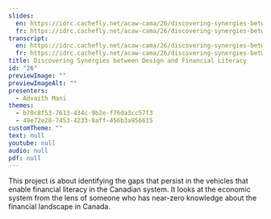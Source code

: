 ```yaml
---
slides:
  en: https://idrc.cachefly.net/acaw-cama/26/discovering-synergies-between-design-and-financial-literacy-slides-en.pptx
  fr: https://idrc.cachefly.net/acaw-cama/26/discovering-synergies-between-design-and-financial-literacy-slides-fr.pptx
transcript:
  en: https://idrc.cachefly.net/acaw-cama/26/discovering-synergies-between-design-and-financial-literacy-transcript-en.docx
  fr: https://idrc.cachefly.net/acaw-cama/26/discovering-synergies-between-design-and-financial-literacy-transcript-fr.docx
title: Discovering Synergies between Design and Financial Literacy
id: "26"
previewImage: ""
previewImageAlt: ""
presenters:
  - Advaith Mani
themes:
  - b70c8f53-7613-434c-9b2e-f76da3cc57f3
  - 49e72e28-7453-4233-8aff-456b3a956615
customTheme: ""
text: null
youtube: null
audio: null
pdf: null
---
```

This project is about identifying the gaps that persist in the vehicles that enable financial literacy in the Canadian system. It looks at the economic system from the lens of someone who has near-zero knowledge about the financial landscape in Canada.
